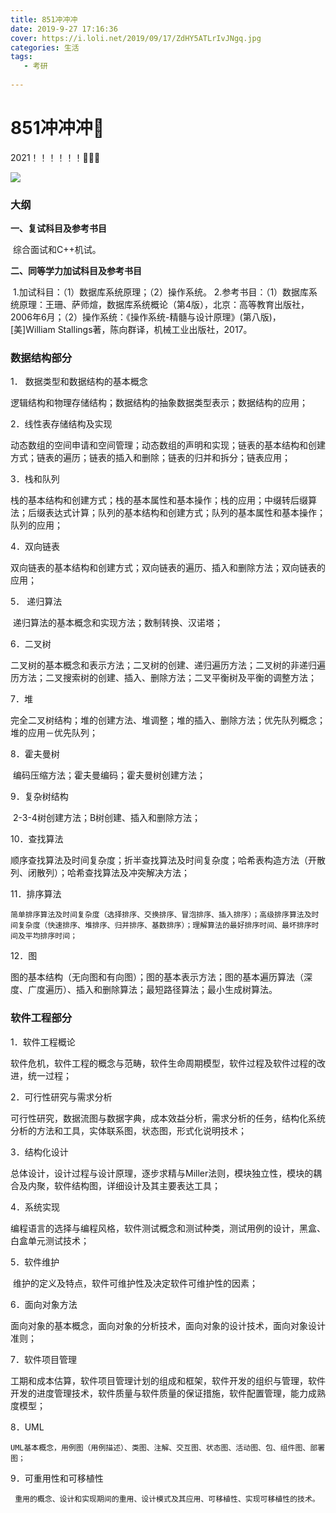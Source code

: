 ```yaml
---
title: 851冲冲冲
date: 2019-9-27 17:16:36
cover: https://i.loli.net/2019/09/17/ZdHY5ATLrIvJNgq.jpg
categories: 生活
tags:
   - 考研
  
---
```


# 851冲冲冲💪

2021！！！！！！💪💪💪

![](https://i.loli.net/2019/09/17/De6tZdNki5Sp4rC.png)





### 大纲

**一、复试科目及参考书目**

​    综合面试和C++机试。

 

**二、同等学力加试科目及参考书目**

​    1.加试科目：（1）数据库系统原理；（2）操作系统。
​    2.参考书目：（1）数据库系统原理：王珊、萨师煊，数据库系统概论（第4版），北京：高等教育出版社，2006年6月；（2）操作系统：《操作系统-精髓与设计原理》(第八版)，[美]William Stallings著，陈向群译，机械工业出版社，2017。

 

### 数据结构部分

1． 数据类型和数据结构的基本概念

​	逻辑结构和物理存储结构；数据结构的抽象数据类型表示；数据结构的应用；

2．线性表存储结构及实现

​	动态数组的空间申请和空间管理；动态数组的声明和实现；链表的基本结构和创建方式；链表的遍历；链表的插入和删除；链表的归并和拆分；链表应用； 

3．栈和队列

​	栈的基本结构和创建方式；栈的基本属性和基本操作；栈的应用；中缀转后缀算法；后缀表达式计算；队列的基本结构和创建方式；队列的基本属性和基本操作；队列的应用； 

4．双向链表

​	双向链表的基本结构和创建方式；双向链表的遍历、插入和删除方法；双向链表的应用；

5． 递归算法

​	递归算法的基本概念和实现方法；数制转换、汉诺塔；

6．二叉树

​	二叉树的基本概念和表示方法；二叉树的创建、递归遍历方法；二叉树的非递归遍历方法；二叉搜索树的创建、插入、删除方法；二叉平衡树及平衡的调整方法；

7．堆

​	完全二叉树结构；堆的创建方法、堆调整；堆的插入、删除方法；优先队列概念；堆的应用－优先队列；

8．霍夫曼树

​	编码压缩方法；霍夫曼编码；霍夫曼树创建方法；

9．复杂树结构

​	2-3-4树创建方法；B树创建、插入和删除方法；

10．查找算法

​	顺序查找算法及时间复杂度；折半查找算法及时间复杂度；哈希表构造方法（开散列、闭散列）；哈希查找算法及冲突解决方法；

11．排序算法

  	简单排序算法及时间复杂度（选择排序、交换排序、冒泡排序、插入排序）；高级排序算法及时间复杂度（快速排序、堆排序、归并排序、基数排序）；理解算法的最好排序时间、最坏排序时间及平均排序时间；

12．图

​	图的基本结构（无向图和有向图）；图的基本表示方法；图的基本遍历算法（深度、广度遍历）、插入和删除算法；最短路径算法；最小生成树算法。

### 软件工程部分

1．软件工程概论

​	软件危机，软件工程的概念与范畴，软件生命周期模型，软件过程及软件过程的改进，统一过程；

2．可行性研究与需求分析

​	可行性研究，数据流图与数据字典，成本效益分析，需求分析的任务，结构化系统分析的方法和工具，实体联系图，状态图，形式化说明技术；

3．结构化设计

​	总体设计，设计过程与设计原理，逐步求精与Miller法则，模块独立性，模块的耦合及内聚，软件结构图，详细设计及其主要表达工具；

4．系统实现

​	编程语言的选择与编程风格，软件测试概念和测试种类，测试用例的设计，黑盒、白盒单元测试技术；

5．软件维护

​	维护的定义及特点，软件可维护性及决定软件可维护性的因素；

6．面向对象方法

​	面向对象的基本概念，面向对象的分析技术，面向对象的设计技术，面向对象设计准则；

7．软件项目管理

​	工期和成本估算，软件项目管理计划的组成和框架，软件开发的组织与管理，软件开发的进度管理技术，软件质量与软件质量的保证措施，软件配置管理，能力成熟度模型；

8．UML 

  	UML基本概念，用例图（用例描述）、类图、注解、交互图、状态图、活动图、包、组件图、部署图；

9．可重用性和可移植性

 	 重用的概念、设计和实现期间的重用、设计模式及其应用、可移植性、实现可移植性的技术。